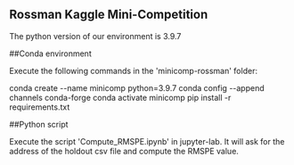 ## Rossman Kaggle Mini-Competition

The python version of our environment is 3.9.7

##Conda environment

Execute the following commands in the 'minicomp-rossman' folder:

conda create --name minicomp python=3.9.7
conda config --append channels conda-forge
conda activate minicomp
pip install -r requirements.txt

##Python script

Execute the script 'Compute_RMSPE.ipynb' in jupyter-lab. It will ask for
the address of the holdout csv file and compute the RMSPE value.
